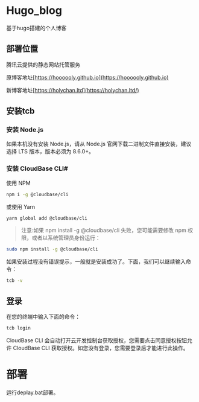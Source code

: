 <!--
 * @Author: holy
 * @Date: 2021-10-13 16:45:59
 * @LastEditTime: 2021-10-13 17:10:39
 * @LastEditors: holy
 * @Description: 
 * @FilePath: \hugo_blog\README.md
-->
# Hugo_blog

基于hugo搭建的个人博客

## 部署位置

腾讯云提供的静态网站托管服务


原博客地址[https://hoooooly.github.io](https://hoooooly.github.io)

新博客地址[https://holychan.ltd](https://holychan.ltd/)

## 安装tcb

### 安装 Node.js

如果本机没有安装 Node.js，请从 Node.js 官网下载二进制文件直接安装，建议选择 LTS 版本，版本必须为 8.6.0+。

### 安装 CloudBase CLI#
使用 NPM

```bash
npm i -g @cloudbase/cli
```

或使用 Yarn

```bash
yarn global add @cloudbase/cli
```

> 注意:如果 npm install -g @cloudbase/cli 失败，您可能需要修改 npm 权限，或者以系统管理员身份运行：

```bash
sudo npm install -g @cloudbase/cli
```

如果安装过程没有错误提示，一般就是安装成功了。下面，我们可以继续输入命令：

```bash
tcb -v
```

## 登录

在您的终端中输入下面的命令：

```bash
tcb login
```

CloudBase CLI 会自动打开云开发控制台获取授权，您需要点击同意授权按钮允许 CloudBase CLI 获取授权。如您没有登录，您需要登录后才能进行此操作。

# 部署

运行deplay.bat部署。